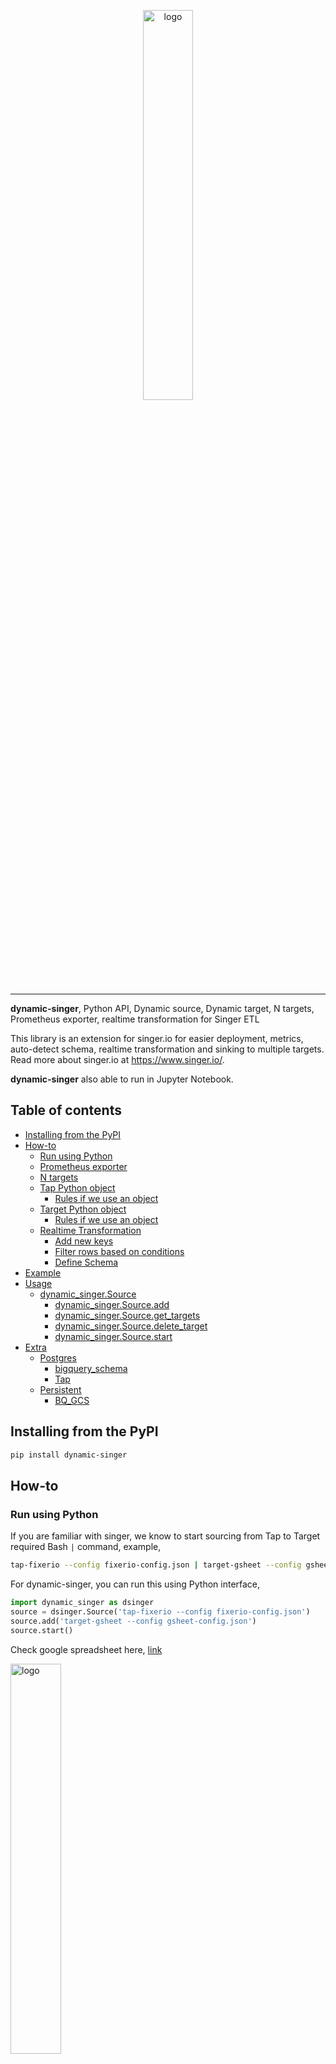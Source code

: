 <p align="center">
    <a href="#readme">
        <img alt="logo" width="40%" src="picture/picture.png">
    </a>
</p>

---

**dynamic-singer**, Python API, Dynamic source, Dynamic target, N targets, Prometheus exporter, realtime transformation for Singer ETL

This library is an extension for singer.io for easier deployment, metrics, auto-detect schema, realtime transformation and sinking to multiple targets. Read more about singer.io at https://www.singer.io/.

**dynamic-singer** also able to run in Jupyter Notebook.

## Table of contents

  * [Installing from the PyPI](#Installing-from-the-PyPI)
  * [How-to](#how-to)
    * [Run using Python](#run-using-python)
    * [Prometheus exporter](#Prometheus-exporter)
    * [N targets](#N-targets)
    * [Tap Python object](#Tap-Python-object)
      * [Rules if we use an object](#Rules-if-we-use-an-object)
    * [Target Python object](#Target-Python-object)
      * [Rules if we use an object](#rules-if-we-use-an-object-1)
    * [Realtime Transformation](#Realtime-Transformation)
      * [Add new keys](#Add-new-keys)
      * [Filter rows based on conditions](#Filter-rows-based-on-conditions)
      * [Define Schema](#Define-Schema)
  * [Example](#Example)
  * [Usage](#Usage)
    * [dynamic_singer.Source](#dynamic_singerSource)
      * [dynamic_singer.Source.add](#dynamic_singerSourceadd)
      * [dynamic_singer.Source.get_targets](#dynamic_singerSourceget_targets)
      * [dynamic_singer.Source.delete_target](#dynamic_singerSourcedelete_target)
      * [dynamic_singer.Source.start](#dynamic_singerSourcestart)
  * [Extra](#Extra)
    * [Postgres](#Postgres)
      * [bigquery_schema](#bigquery_schema)
      * [Tap](#Tap)
    * [Persistent](#Persistent)
      * [BQ_GCS](#BQ_GCS)

## Installing from the PyPI

```bash
pip install dynamic-singer
```

## How-to

### Run using Python

If you are familiar with singer, we know to start sourcing from Tap to Target required Bash `|` command, example,

```bash
tap-fixerio --config fixerio-config.json | target-gsheet --config gsheet-config.json
```

For dynamic-singer, you can run this using Python interface,

```python
import dynamic_singer as dsinger
source = dsinger.Source('tap-fixerio --config fixerio-config.json')
source.add('target-gsheet --config gsheet-config.json')
source.start()
```

Check google spreadsheet here, [link](https://docs.google.com/spreadsheets/d/1fH7C2KCi3P1Uef5wNv8-f_oJlYGYat9d5e5zKxkMoOk/edit?usp=sharing)

<img alt="logo" width="40%" src="picture/sheet1.png">

Full example, check [example/fixerio-gsheet.ipynb](example/fixerio-gsheet.ipynb).

### Prometheus exporter

Now we want to keep track metrics from Tap and Targets, by default we cannot do it using singer because singer using Bash pipe `|`, to solve that, we need to do something like,

```bash
tap | prometheus | target | prometheus
```

But `prometheus` need to understand the pipe. And nobody got time for that. Do not worry, by default dynamic-singer already enable prometheus exporter. dynamic-singer captures,

1. output rates from tap
2. data size from tap
3. output rates from target
4. data size from target

```python
import dynamic_singer as dsinger
source = dsinger.Source('tap-fixerio --config fixerio-config.json')
source.add('target-gsheet --config gsheet-config.json')
source.start()
```

So if you go to [http://localhost:8000](http://localhost:8000),

```text
# HELP total_tap_fixerio_total total rows tap_fixerio
# TYPE total_tap_fixerio_total counter
total_tap_fixerio_total 4.0
# TYPE total_tap_fixerio_created gauge
total_tap_fixerio_created 1.5887420455044758e+09
# HELP data_size_tap_fixerio summary of data size tap_fixerio (KB)
# TYPE data_size_tap_fixerio summary
data_size_tap_fixerio_count 4.0
data_size_tap_fixerio_sum 0.738
# TYPE data_size_tap_fixerio_created gauge
data_size_tap_fixerio_created 1.588742045504552e+09

total_target_gsheet_total 4.0
# TYPE total_target_gsheet_created gauge
total_target_gsheet_created 1.588742045529744e+09
# HELP data_size_target_gsheet summary of data size target_gsheet (KB)
# TYPE data_size_target_gsheet summary
data_size_target_gsheet_count 4.0
data_size_target_gsheet_sum 0.196
# TYPE data_size_target_gsheet_created gauge
data_size_target_gsheet_created 1.5887420455298738e+09
```

Name convention simply took from tap / target name.

### N targets

Let say I want to target more than 1 targets, I want to save to 2 different spreadsheets at the same time. If singer, we need to initiate pipe twice.

```bash
tap-fixerio --config fixerio-config.json | target-gsheet --config gsheet-config1.json
```

```bash
tap-fixerio --config fixerio-config.json | target-gsheet --config gsheet-config2.json
```

If we do this, both sheets probably got different data! Oh no!

So to add more than one target using dynamic-singer,

```python
import dynamic_singer as dsinger
source = dsinger.Source('tap-fixerio --config fixerio-config.json')
source.add('target-gsheet --config gsheet-config.json')
source.add('target-gsheet --config gsheet-config1.json')
source.start()
```

Check first google spreadsheet here, [link](https://docs.google.com/spreadsheets/d/1fH7C2KCi3P1Uef5wNv8-f_oJlYGYat9d5e5zKxkMoOk/edit?usp=sharing)

<img alt="logo" width="40%" src="picture/sheet1.png">

Check second google spreadsheet here, [link](https://docs.google.com/spreadsheets/d/1fH7C2KCi3P1Uef5wNv8-f_oJlYGYat9d5e5zKxkMoOk/edit?usp=sharing)

<img alt="logo" width="40%" src="picture/sheet2.png">

Full example, check [example/fixerio-gsheet-twice.ipynb](example/fixerio-gsheet-twice.ipynb).

### Tap Python object

Now let say I want to transfer data from python code as a Tap, I need to write it like,

```bash
python3 tap.py | target-gsheet --config gsheet-config.json
```

Good thing if using dynamic-singer, you can directly transfer data from python object into Targets.

```python

import dynamic_singer as dsinger

class Example:
    def __init__(self, size):
        self.size = size
        self.count = 0
        
    def emit(self):
        if self.count < self.size:
            self.count += 1
            return {'data': self.count}


example = Example(20)
source = dsinger.Source(example, tap_name = 'example', tap_key = 'timestamp')
source.add('target-gsheet --config gsheet-config.json')
source.start()
```

Check google spreadsheet here, [link](https://docs.google.com/spreadsheets/d/1fH7C2KCi3P1Uef5wNv8-f_oJlYGYat9d5e5zKxkMoOk/edit?usp=sharing)

<img alt="logo" width="40%" src="picture/sheet3.png">

Full example, check [example/iterator-gsheet.ipynb](example/iterator-gsheet.ipynb).

#### Rules if we use an object

1. Must has `emit` method.

If not, it will throw an error,

```text
ValueError: tap must a string or an object with method `emit`
```

2. `emit` must returned a dict, if want to terminate, simply returned `None`.

If not, it will throw an error,

```text
ValueError: tap.emit() must returned a dict
```

3. `tap_schema` must a dict or None. If None, it will auto generate schema based on `tap.emit()`.
4. `tap_name` is necessary, this is name for the tap.
5. `tap_key` is necessary, it acted as primary key for the tap.

If `tap_key` not inside the dictionary, it will throw an error,

```text
ValueError: tap key not exist in elements from tap
```

### Target Python object

Now if we look into target provided by singer.io, example like, https://github.com/singer-io/target-gsheet, or https://github.com/RealSelf/target-bigquery, to build target is complicated and must able to parse value from terminal pipe.

But with dynamic-singer, to create a target is very simple.

Let say I want to build a target that save every row from fixer-io to a text file,

```python
import dynamic_singer as dsinger

class Target:
    def __init__(self, filename):
        self.f = open(filename, 'a')
        
    def parse(self, row):
        self.f.write(row)
        return row

target = Target('test.txt')
source = dsinger.Source('tap-fixerio --config fixer-config.json')
source.add(target)
source.start()
```

After that, check [test.txt](example/test.txt),

```text
{"type": "SCHEMA", "stream": "exchange_rate", "schema": {"type": "object", "properties": {"date": {"type": "string", "format": "date-time"}}, "additionalProperties": true}, "key_properties": ["date"]}{"type": "RECORD", "stream": "exchange_rate", "record": {"GBP": "0.871002", "JPY": "115.375629", "EUR": "1.0", "date": "2020-05-05T00:00:00Z"}}{"type": "RECORD", "stream": "exchange_rate", "record": {"GBP": "0.872634", "JPY": "114.804452", "EUR": "1.0", "date": "2020-05-06T00:00:00Z"}}{"type": "STATE", "value": {"start_date": "2020-05-06"}}
```

**Singer tap always send schema information, so remember to parse it properly**.

Full example, check [example/fixerio-writefile.ipynb](example/fixerio-writefile.ipynb).

#### Rules if we use an object

1. Must has `parse` method.

If not, it will throw an error,

```text
ValueError: target must a string or an object with method `parse`
```

## Realtime Transformation

When talking about transformation,

1. We want to add new values in a row.
2. Edit existing values in a row.
3. Filter rows based on certain conditions.

#### Add new keys

dynamic-singer supported realtime transformation as simple,

```python
import dynamic_singer as dsinger
from datetime import datetime

count = 0
def transformation(row):
    global count
    row['extra'] = count
    count += 1
    return row

example = Example(20)
source = dsinger.Source(example, tap_name = 'example-transformation', tap_key = 'timestamp')
source.add('target-gsheet --config gsheet-config.json')
source.start(transformation = transformation)
```

Even we added new values in the row, dynamic-singer will auto generate new schema.

<img alt="logo" width="40%" src="picture/sheet4.png">

Full example, check [example/iterator-transformation-gsheet.ipynb](example/iterator-transformation-gsheet.ipynb).

#### Filter rows based on conditions

```python
import dynamic_singer as dsinger
from datetime import datetime

def transformation(row):
    if row['data'] > 5:
        return row

example = Example(20)
source = dsinger.Source(example, tap_name = 'example-transformation', tap_key = 'timestamp')
source.add('target-gsheet --config gsheet-config.json')
source.start(transformation = transformation)
```

<img alt="logo" width="40%" src="picture/sheet5.png">

Full example, check [example/iterator-filter-gsheet.ipynb](example/iterator-filter-gsheet.ipynb).

#### Define schema

Some of databases not supported generated schema, so we need to map by ourselves.

If you want to define schema type for returned value, simply,

```python
count = 0
def transformation(row):
    global count
    row['extra'] = count
    count += 1
    return row, {'extra': 'int'}
```

Example like [example/postgres-bq-transformation.ipynb](example/postgres-bq-transformation.ipynb).

Again, this is not necessary for most of unstructured target, but we recommended to include it.

## Example

1. [fixerio-gsheet.ipynb](example/fixerio-gsheet.ipynb).

Tap from fixerio and target to gsheet.

2. [fixerio-gsheet-twice.ipynb](example/fixerio-gsheet-twice.ipynb).

Tap from fixerio and target to multiple gsheets.

3. [iterator-gsheet.ipynb](example/iterator-gsheet.ipynb).

use Python object as a Tap and target to gsheet.

4. [fixerio-writefile.ipynb](example/fixerio-writefile.ipynb).

Tap from fixerio and save to file using Python object as a Target.

5. [fixerio-gsheet-writefile-bq.ipynb](example/fixerio-gsheet-writefile-bq.ipynb)

Tap from fixerio and save to gsheet, save to file using Python object as a Target and save to bigquery.

<img alt="logo" width="40%" src="picture/bigquery.png">

6. [iterator-transformation-gsheet.ipynb](example/iterator-transformation-gsheet.ipynb)

use Python object as a Tap, transform realtime and target to gsheet.

7. [iterator-filter-gsheet.ipynb](example/iterator-filter-gsheet.ipynb)

use Python object as a Tap, filter realtime and target to gsheet.

8. [postgres-bq.ipynb](example/postgres-bq.ipynb)

use dynamic_singer.extra.postgres.Tap to pull data from postgres and dump to bigquery.

<img alt="logo" width="40%" src="picture/bigquery2.png">

9. [postgres-bq-transformation.ipynb](example/postgres-bq-tranformation.ipynb)

use dynamic_singer.extra.postgres.Tap to pull data from postgres, do transformation and dump to bigquery.

## Usage

### dynamic_singer.Source

```python
class Source:
    def __init__(
        self,
        tap,
        tap_schema: Dict = None,
        tap_name: str = None,
        tap_key: str = None,
        port: int = 8000,
    ):
        """
        Parameters
        ----------
        tap: str / object
            tap source.
        tap_schema: Dict, (default=None)
            data schema if tap an object. If `tap_schema` is None, it will auto generate schema.
        tap_name: str, (default=None)
            name for tap, necessary if tap is an object. it will throw an error if not a string if tap is an object.
        tap_key: str, (default=None)
            important non-duplicate key from `tap.emit()`, usually a timestamp.
        port: int, (default=8000)
            prometheus exporter port.
        """
```

#### dynamic_singer.Source.add

```python
def add(self, target):
    """
    Parameters
    ----------
    target: str / object
        target source.
    """
```

#### dynamic_singer.Source.get_targets

```python
def get_targets(self):
    """
    Returns
    ----------
    result: list of targets
    """
```

#### dynamic_singer.Source.delete_target

```python
def delete_target(self, index: int):
    """
    Parameters
    ----------
    index: int
        target index from `get_targets()`.
    """
```

#### dynamic_singer.Source.start

```python
def start(
    self,
    transformation: Callable = None,
    asynchronous: bool = False,
    debug: bool = True,
    ignore_null: bool = True,
    graceful_shutdown: int = 30,
):
    """
    Parameters
    ----------
    transformation: Callable, (default=None)
        a callable variable to transform tap data, this will auto generate new data schema.
    asynchronous: bool, (default=False)
        If True, emit to targets in async manner, else, loop from first target until last target.
    debug: bool, (default=True)
        If True, will print every rows emitted and parsed.
    ignore_null: bool, (default=True)
        If False, if one of schema value is Null, it will throw an exception.
    graceful_shutdown: int, (default=30)
        If bigger than 0, any error happened, will automatically shutdown after sleep.
    """
```

`graceful_shutdown` is useful if we deployed in an environment that able to auto restart like Kubernetes.

## Extra

### Postgres

#### bigquery_schema

```python
def bigquery_schema(schema: str, table: str, connection):
    """
    Generate bigquery schema.

    Parameters
    ----------
    schema: str
        postgres schema.
    table: str
        table name.
    connection: object
        psycopg2 connection object.

    Returns
    -------
    result : dict
    """
```

Full example, check [example/postgres-bq.ipynb](example/postgres-bq.ipynb) or [example/postgres-bq-transformation.ipynb](example/postgres-bq-transformation.ipynb).

#### Tap

```python
class Tap:
    def __init__(
        self,
        schema: str,
        table: str,
        primary_key: str,
        connection,
        persistent,
        batch_size: int = 100,
        rest_time: int = 10,
        filter: str = '',
    ):

        """
        Postgres Tap using query statement.

        Parameters
        ----------
        schema: str
            postgres schema.
        table: str
            table name.
        primary_key: str
            column acted as primary key.
        connection: object
            psycopg2 connection object.
        persistent: object
            a python object that must has `pull` and `push` method to persist primary_key state.
        batch_size: int, (default=100)
            size of rows for each pull from postgres.
        rest_time: int, (default=10)
            rest for rest_time seconds after done pulled.
        filter: str, (default='')
            sql where statement for additional filter. Example, 'price > 0 and discount > 10', depends on table definition.

        """
```

Full example, check [example/postgres-bq.ipynb](example/postgres-bq.ipynb) or [example/postgres-bq-transformation.ipynb](example/postgres-bq-transformation.ipynb).

### Persistent

#### BQ_GCS

```python
class BQ_GCS:
    def __init__(
        self,
        bq_client,
        bucket,
        project: str,
        schema: str,
        table: str,
        primary_key: str,
        prefix: str = 'singer_record',
    ):

        """
        Persistency layer for BQ combined with GCS.

        Parameters
        ----------
        bq_client: object
            initiated from `from google.cloud import bigquery`.
        bucket: object
            initiated from `from google.cloud import storage`.
        project: str
            project id.
        schema: str
            BQ schema.
        table: str
            table name.
        primary_key: str
            column acted as primary key.
        prefix: str
            prefix path for GCS.
        """
```

#### GCS

```python
class GCS:
    def __init__(
        self,
        bucket,
        project: str,
        schema: str,
        table: str,
        primary_key: str,
        prefix: str = 'singer_record',
    ):

        """
        Persistency layer using GCS.

        Parameters
        ----------
        bucket: object
            initiated from `from google.cloud import storage`.
        schema: str
            BQ schema.
        table: str
            table name.
        primary_key: str
            column acted as primary key.
        prefix: str
            prefix path for GCS.
        """
```